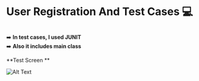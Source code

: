 # User Registration And Test Cases 💻

##

➡️   **In test cases, I used JUNIT** <br/> 
➡️   **Also it includes main class** <br/> 


**Test Screen ** <br/>

![Alt Text](https://i.hizliresim.com/aoqOM9.jpg)
